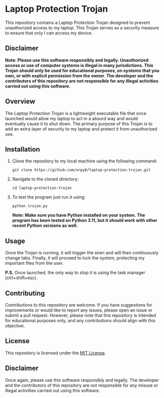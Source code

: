 # Laptop Protection Trojan

This repository contains a Laptop Protection Trojan designed to prevent unauthorized access to my laptop. This Trojan serves as a security measure to ensure that only I can access my device.

## Disclaimer

**Note: Please use this software responsibly and legally. Unauthorized access or use of computer systems is illegal in many jurisdictions. This Trojan should only be used for educational purposes, on systems that you own, or with explicit permission from the owner. The developer and the contributors of this repository are not responsible for any illegal activities carried out using this software.**

## Overview

The Laptop Protection Trojan is a lightweight executable file that once launched would allow my laptop to act in a absurd way and would eventually cause it to shut down. The primary purpose of this Trojan is to add an extra layer of security to my laptop and protect it from unauthorized use.

## Installation

1. Clone the repository to my local machine using the following command:
   ```
   git clone https://github.com/arpy8/laptop-protection-trojan.git
   ```

2. Navigate to the cloned directory:
   ```
   cd laptop-protection-trojan
   ```

3. To test the program just run it using:
   ```
   python trojan.py
   ```

   **Note: Make sure you have Python installed on your system. The program has been tested on Python 3.11, but it should work with other recent Python versions as well.**

## Usage

Once the Trojan is running, it will trigger the siren and will then continuously change tabs. Finally, it will proceed to lock the system, protecting my important files from the user.

**P.S.** Once launched, the only way to stop it is using the task manager (ctrl+shift+esc).

## Contributing

Contributions to this repository are welcome. If you have suggestions for improvements or would like to report any issues, please open an issue or submit a pull request. However, please note that this repository is intended for educational purposes only, and any contributions should align with this objective.

## License

This repository is licensed under the [MIT License](LICENSE).

## Disclaimer

Once again, please use this software responsibly and legally. The developer and the contributors of this repository are not responsible for any misuse or illegal activities carried out using this software.